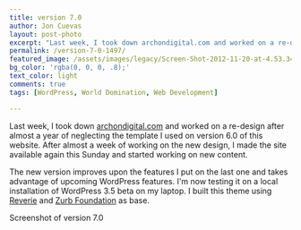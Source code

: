 ```yaml
---
title: version 7.0
author: Jon Cuevas
layout: post-photo
excerpt: "Last week, I took down archondigital.com and worked on a re-design after almost a year of neglecting the template I used on version 6.0 of this website. After almost a week of working on the new design, I made the site available again this Sunday and started working on new content."
permalink: /version-7-0-1497/
featured_image: /assets/images/legacy/Screen-Shot-2012-11-20-at-4.53.34-AM-1024x578.png
bg_color: 'rgba(0, 0, 0, .8);'
text_color: light
comments: true
tags: [WordPress, World Domination, Web Development]

---
```


<p class="lead">Last week, I took down <a href="http://archondigital.com">archondigital.com</a> and worked on a re-design after almost a year of neglecting the template I used on version 6.0 of this website. After almost a week of working on the new design, I made the site available again this Sunday and started working on new content.</p>

The new version improves upon the features I put on the last one and takes advantage of upcoming WordPress features. I'm now testing it on a local installation of WordPress 3.5 beta on my laptop. I built this theme using [Reverie][2] and [Zurb Foundation][3] as base.

<p class="caption">Screenshot of version 7.0</p>

[1]: http://archondigital.com
[2]: http://themefortress.com/reverie/
[3]: http://foundation.zurb.com